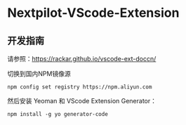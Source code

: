 # Nextpilot-VScode-Extension

## 开发指南

请参照：<https://rackar.github.io/vscode-ext-doccn/>

切换到国内NPM镜像源

```shell
npm config set registry https://npm.aliyun.com
```

然后安装 Yeoman 和 VScode Extension Generator：

```shell
npm install -g yo generator-code
```
